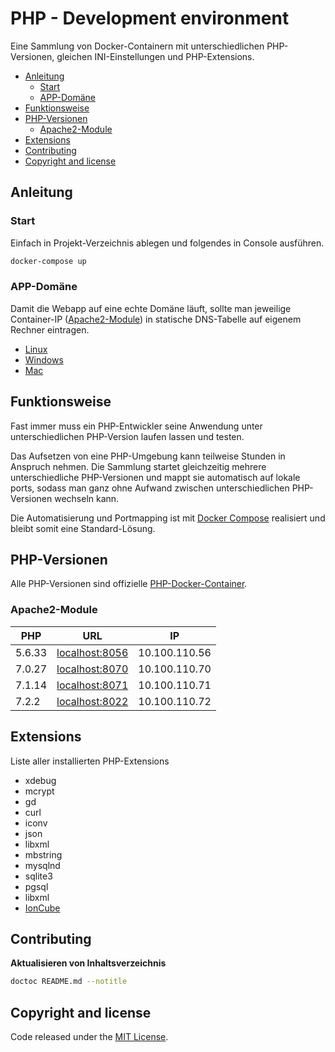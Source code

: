 # PHP - Development environment

Eine Sammlung von Docker-Containern mit unterschiedlichen PHP-Versionen, gleichen INI-Einstellungen und PHP-Extensions.

<!-- START doctoc generated TOC please keep comment here to allow auto update -->
<!-- DON'T EDIT THIS SECTION, INSTEAD RE-RUN doctoc TO UPDATE -->


- [Anleitung](#anleitung)
  - [Start](#start)
  - [APP-Domäne](#app-dom%C3%A4ne)
- [Funktionsweise](#funktionsweise)
- [PHP-Versionen](#php-versionen)
  - [Apache2-Module](#apache2-module)
- [Extensions](#extensions)
- [Contributing](#contributing)
- [Copyright and license](#copyright-and-license)

<!-- END doctoc generated TOC please keep comment here to allow auto update -->

## Anleitung

### Start
Einfach in Projekt-Verzeichnis ablegen und folgendes in Console ausführen.
 
```bash
docker-compose up
```

### APP-Domäne
Damit die Webapp auf eine echte Domäne läuft, sollte man jeweilige Container-IP ([Apache2-Module](#Apache2-Module)) 
in statische DNS-Tabelle auf eigenem Rechner eintragen.

* [Linux](https://wiki.ubuntuusers.de/hosts/)
* [Windows](http://www.thewindowsclub.com/hosts-file-in-windows)
* [Mac](https://www.tippscout.de/hosts-datei-mac-os-x_tipp_5032.html)

## Funktionsweise

Fast immer muss ein PHP-Entwickler seine Anwendung unter unterschiedlichen PHP-Version laufen lassen und testen.

Das Aufsetzen von eine PHP-Umgebung kann teilweise Stunden in Anspruch nehmen. Die Sammlung startet gleichzeitig mehrere 
unterschiedliche PHP-Versionen und mappt sie automatisch auf lokale ports, sodass man ganz ohne Aufwand zwischen 
unterschiedlichen PHP-Versionen wechseln kann.

Die Automatisierung und Portmapping ist mit [Docker Compose](https://docs.docker.com/compose/) realisiert und 
bleibt somit eine Standard-Lösung.

## PHP-Versionen

Alle PHP-Versionen sind offizielle [PHP-Docker-Container](https://docs.docker.com/samples/library/php/).

### Apache2-Module
| PHP    | URL                                     | IP            |
| ------ | --------------------------------------- | ------------- |
| 5.6.33 | [localhost:8056](http://localhost:8056) | 10.100.110.56 |
| 7.0.27 | [localhost:8070](http://localhost:8070) | 10.100.110.70 |
| 7.1.14 | [localhost:8071](http://localhost:8071) | 10.100.110.71 |
| 7.2.2  | [localhost:8022](http://localhost:8022) | 10.100.110.72 |

## Extensions

Liste aller installierten PHP-Extensions

* xdebug
* mcrypt
* gd
* curl
* iconv
* json
* libxml
* mbstring
* mysqlnd
* sqlite3
* pgsql
* libxml
* [IonCube](https://www.ioncube.com/loaders.php)

## Contributing

**Aktualisieren von Inhaltsverzeichnis**

```bash
doctoc README.md --notitle
```

## Copyright and license

Code released under the [MIT License](https://opensource.org/licenses/MIT). 